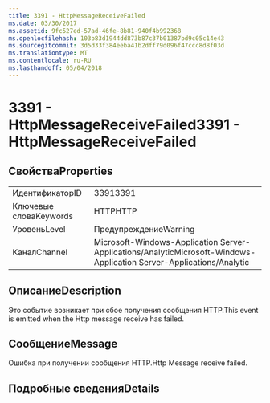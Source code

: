 ```yaml
---
title: 3391 - HttpMessageReceiveFailed
ms.date: 03/30/2017
ms.assetid: 9fc527ed-57ad-46fe-8b81-940f4b992368
ms.openlocfilehash: 103b83d1944dd873b87c37b01387bd9c05c14e43
ms.sourcegitcommit: 3d5d33f384eeba41b2dff79d096f47ccc8d8f03d
ms.translationtype: MT
ms.contentlocale: ru-RU
ms.lasthandoff: 05/04/2018
---
```

# <a name="3391---httpmessagereceivefailed"></a><span data-ttu-id="c5b58-102">3391 - HttpMessageReceiveFailed</span><span class="sxs-lookup"><span data-stu-id="c5b58-102">3391 - HttpMessageReceiveFailed</span></span>
## <a name="properties"></a><span data-ttu-id="c5b58-103">Свойства</span><span class="sxs-lookup"><span data-stu-id="c5b58-103">Properties</span></span>  
  
|||  
|-|-|  
|<span data-ttu-id="c5b58-104">Идентификатор</span><span class="sxs-lookup"><span data-stu-id="c5b58-104">ID</span></span>|<span data-ttu-id="c5b58-105">3391</span><span class="sxs-lookup"><span data-stu-id="c5b58-105">3391</span></span>|  
|<span data-ttu-id="c5b58-106">Ключевые слова</span><span class="sxs-lookup"><span data-stu-id="c5b58-106">Keywords</span></span>|<span data-ttu-id="c5b58-107">HTTP</span><span class="sxs-lookup"><span data-stu-id="c5b58-107">HTTP</span></span>|  
|<span data-ttu-id="c5b58-108">Уровень</span><span class="sxs-lookup"><span data-stu-id="c5b58-108">Level</span></span>|<span data-ttu-id="c5b58-109">Предупреждение</span><span class="sxs-lookup"><span data-stu-id="c5b58-109">Warning</span></span>|  
|<span data-ttu-id="c5b58-110">Канал</span><span class="sxs-lookup"><span data-stu-id="c5b58-110">Channel</span></span>|<span data-ttu-id="c5b58-111">Microsoft-Windows-Application Server-Applications/Analytic</span><span class="sxs-lookup"><span data-stu-id="c5b58-111">Microsoft-Windows-Application Server-Applications/Analytic</span></span>|  
  
## <a name="description"></a><span data-ttu-id="c5b58-112">Описание</span><span class="sxs-lookup"><span data-stu-id="c5b58-112">Description</span></span>  
 <span data-ttu-id="c5b58-113">Это событие возникает при сбое получения сообщения HTTP.</span><span class="sxs-lookup"><span data-stu-id="c5b58-113">This event is emitted when the Http message receive has failed.</span></span>  
  
## <a name="message"></a><span data-ttu-id="c5b58-114">Сообщение</span><span class="sxs-lookup"><span data-stu-id="c5b58-114">Message</span></span>  
 <span data-ttu-id="c5b58-115">Ошибка при получении сообщения HTTP.</span><span class="sxs-lookup"><span data-stu-id="c5b58-115">Http Message receive failed.</span></span>  
  
## <a name="details"></a><span data-ttu-id="c5b58-116">Подробные сведения</span><span class="sxs-lookup"><span data-stu-id="c5b58-116">Details</span></span>
